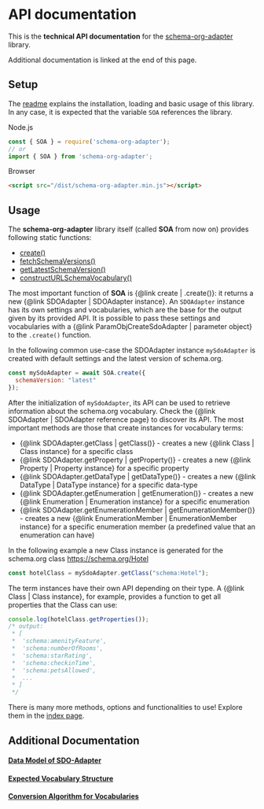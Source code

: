 # API documentation

This is the **technical API documentation** for the [schema-org-adapter](https://www.npmjs.com/package/schema-org-adapter) library. 

Additional documentation is linked at the end of this page.

## Setup

The [readme](https://github.com/semantifyit/schema-org-adapter#schemaorg-adapter) explains the installation, loading and basic usage of this library. In any case, it is expected that the variable `SOA` references the library.

Node.js

```javascript
const { SOA } = require('schema-org-adapter');
// or
import { SOA } from 'schema-org-adapter';
```

Browser

```html
<script src="/dist/schema-org-adapter.min.js"></script>
```

## Usage

The **schema-org-adapter** library itself (called **SOA** from now on) provides following static functions:

* <a href="./modules.html#create">create()</a>
* <a href="./modules.html#fetchSchemaVersions">fetchSchemaVersions()</a>
* <a href="./modules.html#getLatestSchemaVersion">getLatestSchemaVersion()</a>
* <a href="./modules.html#constructURLSchemaVocabulary">constructURLSchemaVocabulary()</a>

The most important function of **SOA** is {@link create | .create()}: it returns a new {@link SDOAdapter | SDOAdapter instance}. An `SDOAdapter` instance has its own settings and vocabularies, which are the base for the output given by its provided API. It is possible to pass these settings and vocabularies with a {@link ParamObjCreateSdoAdapter | parameter object} to the `.create()` function. 

In the following common use-case the SDOAdapter instance `mySdoAdapter` is created with default settings and the latest version of schema.org.

```javascript
const mySdoAdapter = await SOA.create({
  schemaVersion: "latest"
});
```

After the initialization of `mySdoAdapter`, its API can be used to retrieve information about the schema.org vocabulary. Check the {@link SDOAdapter | SDOAdapter reference page} to discover its API. The most important methods are those that create instances for vocabulary terms:

* {@link SDOAdapter.getClass | getClass()} - creates a new {@link Class | Class instance} for a specific class
* {@link SDOAdapter.getProperty | getProperty()}  - creates a new {@link Property | Property instance} for a specific property
* {@link SDOAdapter.getDataType | getDataType()} - creates a new {@link DataType | DataType instance} for a specific data-type
* {@link SDOAdapter.getEnumeration | getEnumeration()} - creates a new {@link Enumeration | Enumeration instance} for a specific enumeration
* {@link SDOAdapter.getEnumerationMember | getEnumerationMember()} - creates a new {@link EnumerationMember | EnumerationMember instance} for a specific enumeration member (a predefined value that an enumeration can have)

In the following example a new Class instance is generated for the schema.org class https://schema.org/Hotel

```javascript
const hotelClass = mySdoAdapter.getClass("schema:Hotel");
```

The term instances have their own API depending on their type. A {@link Class | Class instance}, for example, provides a function to get all properties that the Class can use:

```javascript
console.log(hotelClass.getProperties());
/* output:
 * [
 *  'schema:amenityFeature',
 *  'schema:numberOfRooms',
 *  'schema:starRating',
 *  'schema:checkinTime',
 *  'schema:petsAllowed',
 *  ...
 * ]
 */
```

There is many more methods, options and functionalities to use! Explore them in the <a href="./modules.html">index page</a>.

## Additional Documentation

#### [Data Model of SDO-Adapter](https://github.com/semantifyit/schema-org-adapter/blob/master/docu/dataModel.md)
#### [Expected Vocabulary Structure](https://github.com/semantifyit/schema-org-adapter/blob/master/docu/vocabulary.md)
#### [Conversion Algorithm for Vocabularies](https://github.com/semantifyit/schema-org-adapter/blob/master/docu/algorithm.md)
